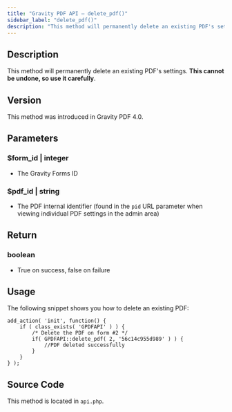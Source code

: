 ```yaml
---
title: "Gravity PDF API – delete_pdf()"
sidebar_label: "delete_pdf()"
description: "This method will permanently delete an existing PDF's settings. This cannot be undone so use it carefully."
---
```


## Description 

This method will permanently delete an existing PDF's settings. **This cannot be undone, so use it carefully**.

## Version 

This method was introduced in Gravity PDF 4.0.

## Parameters 

### $form\_id \| integer
* The Gravity Forms ID

### $pdf\_id \| string
* The PDF internal identifier (found in the `pid` URL parameter when viewing individual PDF settings in the admin area)

## Return 

### boolean
* True on success, false on failure

## Usage 

The following snippet shows you how to delete an existing PDF:

```
add_action( 'init', function() {
    if ( class_exists( 'GPDFAPI' ) ) {
        /* Delete the PDF on form #2 */
        if( GPDFAPI::delete_pdf( 2, '56c14c955d989' ) ) {
            //PDF deleted successfully
        }
    }
} );
```

## Source Code 

This method is located in `api.php`.
